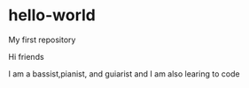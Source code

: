 # hello-world
My first repository

Hi friends

I am a bassist,pianist, and guiarist and I am also learing to code
